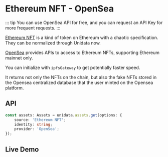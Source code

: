 # Ethereum NFT - OpenSea

::: tip
You can use OpenSea API for free, and you can request an API Key for more frequent requests.
:::

[Ethereum NFT](https://ethereum.org/en/nft/) is a kind of token on Ethereum with a chaotic specification. They can be normalized through Unidata now.

[OpenSea](https://opensea.io/) provides APIs to access to Ethereum NFTs, supporting Ethereum mainnet only.

You can initialize with `ipfsGateway` to get potentially faster speed.

It returns not only the NFTs on the chain, but also the fake NFTs stored in the Opensea centralized database that the user minted on the Opensea platform.

## API

```ts
const assets: Assets = unidata.assets.get(options: {
    source: 'Ethereum NFT';
    identity: string;
    provider: 'OpenSea';
});
```

## Live Demo

<Assets :source="'Ethereum NFT'" :provider="'OpenSea'" :defaultIdentity="'0xC8b960D09C0078c18Dcbe7eB9AB9d816BcCa8944'" />
